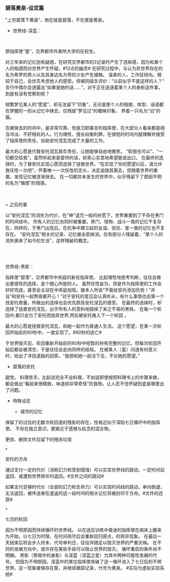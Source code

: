 ﻿
### 碧落黄泉-设定篇
“上穷碧落下黄泉”，她在就是碧落，不在便是黄泉。
<br>


+ 世界线-深蓝：
<br>

原指挥使“篁”，交界都市外某所大学的在校生。

对三年来的记忆抱有疑惑，在研究交界都市的3记录时产生了违和感，因为和某个人的相遇而对世界产生怀疑。#12点的幽灵#
在研究过程中，与认为异世界存在的名为希罗的男人以及其身边名为零的少女产生接触。
温柔的人，工作狂倾向。相较于自己，会优先考虑他人的感受。但被同级生评价：“以前似乎不是这样的人？”
言行中偶尔会透露出“如果是她的话……”，对于正在追逐着某个人的身影这件事，到底有没有觉察到呢？


频繁梦见某人的“愿望”，却无法留下“印象”，无论是那个人的相貌、体型、话语都在梦醒的一刻从记忆中抹去，仅残留“梦见过”的暧昧印象。
养着一只名为“泊”的猫。



在被抹去的时间中，是非常可靠、但是沉默寡言的指挥使，在大部分人看来都是相当冷淡、不好相处的人。行为理性，擅长权衡利弊。在很短的时间内就理解并接受了指挥使的责任，协助安托涅瓦完成了大量的工作。

最大的心愿是代替安托涅瓦肩负责任，让她能够自由地微笑。
“软弱也可以”、“一切都交给我”，虽然听起来是耍帅的话，却真心实意地希望能说出口。
在最终的选择时，为了替安托实现心愿而选择了拯救世界。“在实现了你的愿望以后，请允许我任性一次吧”，怀着唯一一次任性的念头，决定追随其离去，但随着世界的重置，发现记忆被逐渐抹去。
在一切都并未发生的世界中，似乎残留下了原因不明的名为“悔恨”的情感。


<br>

<br>
+ 之后的事

以“安托涅瓦”的消失为代价，在“神”诅咒一般的祈愿下，世界重置到了不存在黑门的时间线中。
所有人的记忆也同时被重置，黑门、怪物、战斗一类的记忆不复存在，同样的，于黑门出现后，在抗争中建立起的友谊、信任、爱一类的记忆也不复存在。
“安托涅瓦”相关的记录、记忆被全部抹消。仅有部分人残留着，“某个人的消失换来了如今的生活”，这样残破的概念。


<br>

<br>

世界线-黑影：
<br>

指挥使“碧落”，交界都市中央庭的新任指挥使。
比起理性地思考判断，往往会做出更感性的选择，是个随心所欲的人。
虽然任性妄为，但是作为指挥使的工作会好好完成，甚至会主动在中央庭加班。据本人所说“不能给安托添加负担！”并且“和安托一起熬夜都开心！”对于安托的意见会认真听从，有什么事情也会第一个找安托商量，所做出的选择也会优先顾及安托涅瓦的感受。
在最终的选择时，却选择了拯救安托涅瓦，出乎所有人的意料地毁掉了来之不易的黑核， 在每一个轮回中,都只会为了安托而抛弃世界,然后被安托推入下一个轮回 。
<br>


最大的心愿是拯救安托涅瓦，和她一起作为普通人生活。 
这个愿望，在某一次轮回开始前的60秒中，一度实现了。#60秒的逃亡#


于世界毁灭后、轮回重新开始前的60秒中短暂的持有完整的记忆，但每次轮回开始后都会被清空，于是往往会走向同样的结局。
在被某人（篁）问道有何意义时，给出了寻找道路的回答。“我想和她一起活下去，不论她的愿望。”
<br>


+ 碧落的安托<br>


甜党。
料理苦手。比起说完全不会料理，不如说即使按照料理书上的步骤来做，都会做出“看起来很精致，味道却非常奇怪”的食物。让人忍不住怀疑到底是哪里出了问题。


+ 特殊设定

	+ 城市的记忆

保留了的过往的无数次轮回道的残影的存在，性格近似于深陷七日循环中的指挥使。
不存在独立意识。更接近于遗憾与执念的混合物。

更改、删除文件后留下的残余垃圾

	+ 

安托的方舟

通过支付一定的代价（消耗幻力和受到侵蚀）可以实现世界线的跳动，一定时间后返回、或遭到世界排斥时返回。#文件之间的跳动#

如果支付足够的代价（全部的幻力和生命力）可以实现时间线的跳动，单向倒退、无法返回，被传送者在遣返的这一段时间的相关记忆将被封印于方舟。#文件的还原#

	+ 

七日的轮回

因为不明原因而持续循环的世界线。
以在适应训练中昏迷的指挥使在病床上醒来为开始，以七日为时限，在时间用尽后会重新回归原点，的奇异现象。
在最后一天结束后将会步入终末、代号审判日，往往伴随足以毁灭世界的严重灾祸。
在不同的发展方向中，或许存在某些手段可以阻止世界的毁灭。
循环重启的条件尚不明确。
黑影（黑暗中的身影）与深蓝（深蓝之星）为其中两种可能性发展的代号。
但因为不明原因，深蓝中的某位指挥使突破了这一循环进入了七日后的不明世界。这一现象被保存在案，并继续跟踪记录，代号为黄泉。
#实际为虚拟实验系统# 

